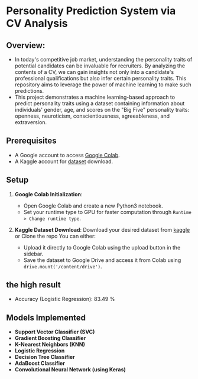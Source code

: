 # Personality Prediction System via CV Analysis
## Overview:
- In today's competitive job market, understanding the personality traits of potential candidates can be invaluable for recruiters. By analyzing the contents of a CV, we can gain insights not only into a candidate's professional qualifications but also infer certain personality traits. This repository aims to leverage the power of machine learning to make such predictions.
- This project demonstrates a machine learning-based approach to predict personality traits using a dataset containing information about individuals' gender, age, and scores on the "Big Five" personality traits: openness, neuroticism, conscientiousness, agreeableness, and extraversion.

## Prerequisites

- A Google account to access [Google Colab](https://colab.research.google.com/).
- A Kaggle account for [dataset](https://www.kaggle.com/) download.

## Setup

1. **Google Colab Initialization**:
    - Open Google Colab and create a new Python3 notebook.
    - Set your runtime type to GPU for faster computation through `Runtime > Change runtime type`.

2. **Kaggle Dataset Download**:
         Download your desired dataset from [kaggle](https://www.kaggle.com/datasets/pavlorymarchuk/test3434) or Clone the repo You can either:
    - Upload it directly to Google Colab using the upload button in the sidebar.
    - Save the dataset to Google Drive and access it from Colab using `drive.mount('/content/drive')`.
## the high result 
- Accuracy (Logistic Regression): 83.49 %
  
## Models Implemented

- **Support Vector Classifier (SVC)**
- **Gradient Boosting Classifier**
- **K-Nearest Neighbors (KNN)**
- **Logistic Regression**
- **Decision Tree Classifier**
- **AdaBoost Classifier**
- **Convolutional Neural Network (using Keras)**

